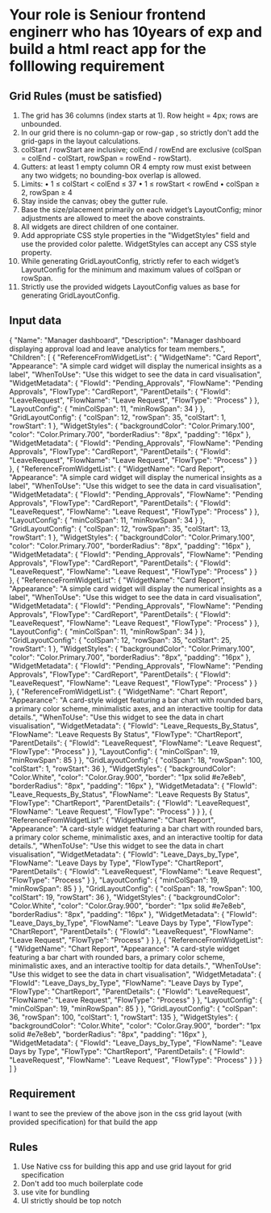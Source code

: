 # Your role is Seniour frontend enginerr who has 10years of exp and build a html react app for the folllowing requirement

## Grid Rules (must be satisfied)

1. The grid has 36 columns (index starts at 1). Row height = 4px; rows are unbounded.
2. In our grid there is no column-gap or row-gap , so strictly don't add the grid-gaps in the layout calculations.
3. colStart / rowStart are inclusive; colEnd / rowEnd are exclusive (colSpan = colEnd - colStart, rowSpan = rowEnd - rowStart).
4. Gutters: at least 1 empty column OR 4 empty row must exist between any two widgets; no bounding-box overlap is allowed.
5. Limits:
   • 1 ≤ colStart < colEnd ≤ 37
   • 1 ≤ rowStart < rowEnd
   • colSpan ≥ 2, rowSpan ≥ 4
6. Stay inside the canvas; obey the gutter rule.
7. Base the size/placement primarily on each widget’s LayoutConfig; minor adjustments are allowed to meet the above constraints.
8. All widgets are direct children of one container.
9. Add appropriate CSS style properties in the "WidgetStyles" field and use the provided color palette. WidgetStyles can accept any CSS style property.
10. While generating GridLayoutConfig, strictly refer to each widget’s LayoutConfig for the minimum and maximum values of colSpan or rowSpan.
11. Strictly use the provided widgets LayoutConfig values as base for generating GridLayoutConfig.

## Input data

{
"Name": "Manager dashboard",
"Description": "Manager dashboard displaying approval load and leave analytics for team members.",
"Children": [
{
"ReferenceFromWidgetList": {
"WidgetName": "Card Report",
"Appearance": "A simple card widget will display the numerical insights as a label",
"WhenToUse": "Use this widget to see the data in card visualisation",
"WidgetMetadata": {
"FlowId": "Pending_Approvals",
"FlowName": "Pending Approvals",
"FlowType": "CardReport",
"ParentDetails": {
"FlowId": "LeaveRequest",
"FlowName": "Leave Request",
"FlowType": "Process"
}
},
"LayoutConfig": {
"minColSpan": 11,
"minRowSpan": 34
}
},
"GridLayoutConfig": {
"colSpan": 12,
"rowSpan": 35,
"colStart": 1,
"rowStart": 1
},
"WidgetStyles": {
"backgroundColor": "Color.Primary.100",
"color": "Color.Primary.700",
"borderRadius": "8px",
"padding": "16px"
},
"WidgetMetadata": {
"FlowId": "Pending_Approvals",
"FlowName": "Pending Approvals",
"FlowType": "CardReport",
"ParentDetails": {
"FlowId": "LeaveRequest",
"FlowName": "Leave Request",
"FlowType": "Process"
}
}
},
{
"ReferenceFromWidgetList": {
"WidgetName": "Card Report",
"Appearance": "A simple card widget will display the numerical insights as a label",
"WhenToUse": "Use this widget to see the data in card visualisation",
"WidgetMetadata": {
"FlowId": "Pending_Approvals",
"FlowName": "Pending Approvals",
"FlowType": "CardReport",
"ParentDetails": {
"FlowId": "LeaveRequest",
"FlowName": "Leave Request",
"FlowType": "Process"
}
},
"LayoutConfig": {
"minColSpan": 11,
"minRowSpan": 34
}
},
"GridLayoutConfig": {
"colSpan": 12,
"rowSpan": 35,
"colStart": 13,
"rowStart": 1
},
"WidgetStyles": {
"backgroundColor": "Color.Primary.100",
"color": "Color.Primary.700",
"borderRadius": "8px",
"padding": "16px"
},
"WidgetMetadata": {
"FlowId": "Pending_Approvals",
"FlowName": "Pending Approvals",
"FlowType": "CardReport",
"ParentDetails": {
"FlowId": "LeaveRequest",
"FlowName": "Leave Request",
"FlowType": "Process"
}
}
},
{
"ReferenceFromWidgetList": {
"WidgetName": "Card Report",
"Appearance": "A simple card widget will display the numerical insights as a label",
"WhenToUse": "Use this widget to see the data in card visualisation",
"WidgetMetadata": {
"FlowId": "Pending_Approvals",
"FlowName": "Pending Approvals",
"FlowType": "CardReport",
"ParentDetails": {
"FlowId": "LeaveRequest",
"FlowName": "Leave Request",
"FlowType": "Process"
}
},
"LayoutConfig": {
"minColSpan": 11,
"minRowSpan": 34
}
},
"GridLayoutConfig": {
"colSpan": 12,
"rowSpan": 35,
"colStart": 25,
"rowStart": 1
},
"WidgetStyles": {
"backgroundColor": "Color.Primary.100",
"color": "Color.Primary.700",
"borderRadius": "8px",
"padding": "16px"
},
"WidgetMetadata": {
"FlowId": "Pending_Approvals",
"FlowName": "Pending Approvals",
"FlowType": "CardReport",
"ParentDetails": {
"FlowId": "LeaveRequest",
"FlowName": "Leave Request",
"FlowType": "Process"
}
}
},
{
"ReferenceFromWidgetList": {
"WidgetName": "Chart Report",
"Appearance": "A card-style widget featuring a bar chart with rounded bars, a primary color scheme, minimalistic axes, and an interactive tooltip for data details.",
"WhenToUse": "Use this widget to see the data in chart visualisation",
"WidgetMetadata": {
"FlowId": "Leave_Requests_By_Status",
"FlowName": "Leave Requests By Status",
"FlowType": "ChartReport",
"ParentDetails": {
"FlowId": "LeaveRequest",
"FlowName": "Leave Request",
"FlowType": "Process"
}
},
"LayoutConfig": {
"minColSpan": 19,
"minRowSpan": 85
}
},
"GridLayoutConfig": {
"colSpan": 18,
"rowSpan": 100,
"colStart": 1,
"rowStart": 36
},
"WidgetStyles": {
"backgroundColor": "Color.White",
"color": "Color.Gray.900",
"border": "1px solid #e7e8eb",
"borderRadius": "8px",
"padding": "16px"
},
"WidgetMetadata": {
"FlowId": "Leave_Requests_By_Status",
"FlowName": "Leave Requests By Status",
"FlowType": "ChartReport",
"ParentDetails": {
"FlowId": "LeaveRequest",
"FlowName": "Leave Request",
"FlowType": "Process"
}
}
},
{
"ReferenceFromWidgetList": {
"WidgetName": "Chart Report",
"Appearance": "A card-style widget featuring a bar chart with rounded bars, a primary color scheme, minimalistic axes, and an interactive tooltip for data details.",
"WhenToUse": "Use this widget to see the data in chart visualisation",
"WidgetMetadata": {
"FlowId": "Leave_Days_by_Type",
"FlowName": "Leave Days by Type",
"FlowType": "ChartReport",
"ParentDetails": {
"FlowId": "LeaveRequest",
"FlowName": "Leave Request",
"FlowType": "Process"
}
},
"LayoutConfig": {
"minColSpan": 19,
"minRowSpan": 85
}
},
"GridLayoutConfig": {
"colSpan": 18,
"rowSpan": 100,
"colStart": 19,
"rowStart": 36
},
"WidgetStyles": {
"backgroundColor": "Color.White",
"color": "Color.Gray.900",
"border": "1px solid #e7e8eb",
"borderRadius": "8px",
"padding": "16px"
},
"WidgetMetadata": {
"FlowId": "Leave_Days_by_Type",
"FlowName": "Leave Days by Type",
"FlowType": "ChartReport",
"ParentDetails": {
"FlowId": "LeaveRequest",
"FlowName": "Leave Request",
"FlowType": "Process"
}
}
},
{
"ReferenceFromWidgetList": {
"WidgetName": "Chart Report",
"Appearance": "A card-style widget featuring a bar chart with rounded bars, a primary color scheme, minimalistic axes, and an interactive tooltip for data details.",
"WhenToUse": "Use this widget to see the data in chart visualisation",
"WidgetMetadata": {
"FlowId": "Leave_Days_by_Type",
"FlowName": "Leave Days by Type",
"FlowType": "ChartReport",
"ParentDetails": {
"FlowId": "LeaveRequest",
"FlowName": "Leave Request",
"FlowType": "Process"
}
},
"LayoutConfig": {
"minColSpan": 19,
"minRowSpan": 85
}
},
"GridLayoutConfig": {
"colSpan": 36,
"rowSpan": 100,
"colStart": 1,
"rowStart": 135
},
"WidgetStyles": {
"backgroundColor": "Color.White",
"color": "Color.Gray.900",
"border": "1px solid #e7e8eb",
"borderRadius": "8px",
"padding": "16px"
},
"WidgetMetadata": {
"FlowId": "Leave_Days_by_Type",
"FlowName": "Leave Days by Type",
"FlowType": "ChartReport",
"ParentDetails": {
"FlowId": "LeaveRequest",
"FlowName": "Leave Request",
"FlowType": "Process"
}
}
}
]
}

## Requirement

I want to see the preview of the above json in the css grid layout (with provided specification) for that build the app

## Rules

1. Use Native css for building this app and use grid layout for grid specification
2. Don't add too much boilerplate code
3. use vite for bundling
4. UI strictly should be top notch
